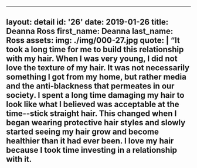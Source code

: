 ---
layout: detail
id: '26'
date: 2019-01-26
title: Deanna Ross
first_name: Deanna
last_name: Ross
assets:
  img: ./img/000-27.jpg
quote: |
  “It took a long time for me to build this relationship with my hair. When I was very young, I did not love the texture of my hair. It was not necessarily something I got from my home, but rather media and the anti-blackness that permeates in our society. I spent a long time damaging my hair to look like what I believed was acceptable at the time--stick straight hair. This changed when I began wearing protective hair styles and slowly started seeing my hair grow and become healthier than it had ever been. I love my hair because I took time investing in a relationship with it.
  ---
